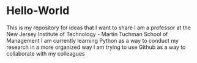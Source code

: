 # Hello-World
This is my repository for ideas that I want to share
I am a professor at the New Jersey Institute of Technology - Martin Tuchman School of Management
I am currently learning Python as a way to conduct my research in a more organized way
I am trying to use Github as a way to collaborate with my colleagues 
